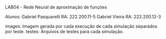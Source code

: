 LAB04 - Rede Neural de aproximação de funções

Alunos: Gabriel Pasquarelli RA: 222.200.11-5
Gabriel Vieira RA: 222.200.12-3

images: Imagem gerada por cada execução de cada simulação separados por teste.
testes: Arquivos de testes para cada simulação.